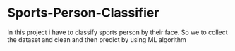 # Sports-Person-Classifier
In this project i have to classify sports person by their face. So we  to collect the dataset and clean and then predict by using ML algorithm
